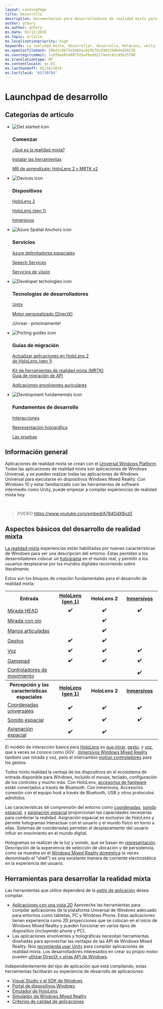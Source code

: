 ```yaml
---
layout: LandingPage
title: Desarrollo
description: Documentación para desarrolladores de realidad mixta para HoloLens e inmersivos.
author: grbury
ms.author: grbury
ms.date: 02/12/2019
ms.topic: article
ms.localizationpriority: high
keywords: La realidad mixta, desarrollar, desarrollo, HoloLens, unity, directx
ms.openlocfilehash: 59b41c6b71e546bac6e3b76c038229d6de45b535
ms.sourcegitcommit: 1c0fbee8fa887525af6ed92174edc42c05b25f90
ms.translationtype: MT
ms.contentlocale: es-ES
ms.lasthandoff: 05/16/2019
ms.locfileid: "65730784"
---
```

# <a name="development-launchpad"></a>Launchpad de desarrollo

## <a name="article-categories"></a>Categorías de artículo


<ul class="panelContent cardsF">
    <li>
        <div class="cardSize">
            <div class="cardPadding">
                <div class="card">
                    <div class="cardImageOuter">
                        <div class="cardImage">
                            <img src="images/GetStartedIcon.png" alt="Get started icon">
                        </div>
                    </div>
                    <div class="cardText">
                        <h3>Comenzar</h3>
                        <p>
                            <a href="mixed-reality.md">¿Qué es la realidad mixta?</a>
                        </p>
                        <p>
                            <a href="install-the-tools.md">Instalar las herramientas</a>
                        </p>
                        <p>
                            <a href="mrlearning-base-ch1.md">MR de aprendizaje: HoloLens 2 y MRTK v2</a>
                        </p>
                    </div>
                </div>
            </div>
        </div>
    </li>
        <li>
        <div class="cardSize">
            <div class="cardPadding">
                <div class="card">
                    <div class="cardImageOuter">
                        <div class="cardImage">
                            <img src="images/HoloLens_Icon_120x130.png" alt="Devices icon">
                        </div>
                    </div>
                    <div class="cardText">
                        <h3>Dispositivos</h3>
                          <p>
                            <a href="https://www.microsoft.com/hololens/hardware" target="_blank">HoloLens 2</a>
                        </p>
                        <p>
                            <a href="hololens-hardware-details.md">HoloLens (gen 1)</a>
                        </p>
                        <p>
                            <a href="immersive-headset-hardware-details.md">Inmersivos</a>
                        </p>
                    </div>
                </div>
            </div>
        </div>
    </li>
    <li>
        <div class="cardSize">
            <div class="cardPadding">
                <div class="card">
                    <div class="cardImageOuter">
                        <div class="cardImage">
                            <img src="images/AzureSpatialAnchors_Icon_120x130.png" alt="Azure Spatial Anchors icon">
                        </div>
                    </div>
                    <div class="cardText">
                        <h3>Servicios</h3>
                        <p>
                            <a href="https://docs.microsoft.com/azure/spatial-anchors" target="_blank">Azure delimitadores espaciales</a>
                        </p>
                        <p>
                            <a href="https://docs.microsoft.com/azure/cognitive-services/speech-service/" target="_blank">Speech Services</a>
                        </p>
                        <p>
                            <a href="https://docs.microsoft.com/azure/cognitive-services/computer-vision/" target="_blank">Servicios de visión</a>
                        </p>
                    </div>
                </div>
            </div>
        </div>
    </li>
    <li>
        <div class="cardSize">
            <div class="cardPadding">
                <div class="card">
                    <div class="cardImageOuter">
                        <div class="cardImage">
                            <img src="images/Unity_Icon_120x130.png" alt="Developer techologies icon">
                        </div>
                    </div>
                    <div class="cardText">
                        <h3>Tecnologías de desarrolladores</h3>
                        <p>
                            <a href="unity-development-overview.md">Unity</a>
                        </p>
                        <p>
                            <a href="directx-development-overview.md">Motor personalizado (DirectX)</a>
                        </p>
                        <p>
¡Unreal - próximamente!
                        </p>                
                    </div>
                </div>
            </div>
        </div>
    </li>
    <li>
        <div class="cardSize">
            <div class="cardPadding">
                <div class="card">
                    <div class="cardImageOuter">
                        <div class="cardImage">
                            <img src="images/PortingGuides-icon_120x130.png" alt="Porting guides icon">
                        </div>
                    </div>
                    <div class="cardText">
                        <h3>Guías de migración</h3>
                        <p>
                            <a href="mrtk-porting-guide.md">Actualizar aplicaciones en HoloLens 2<br>de HoloLens (gen 1)</a>
                        </p>
                        <p>
                            <a href="https://microsoft.github.io/MixedRealityToolkit-Unity/Documentation/HTKToMRTKPortingGuide.html">Kit de herramientas de realidad mixta (MRTK)<br>Guía de migración de API</a>
                        </p>
                        <p>
                            <a href="porting-guides.md">Aplicaciones envolventes auriculares</a>
                        </p>
                    </div>
                </div>
            </div>
        </div>
    </li>
    <li>
        <div class="cardSize">
            <div class="cardPadding">
                <div class="card">
                    <div class="cardImageOuter">
                        <div class="cardImage">
                            <img src="images/App_patterns_Icon_120x130.png" alt="Development fundamentals icon">
                        </div>
                    </div>
                    <div class="cardText">
                        <h3>Fundamentos de desarrollo</h3>
                        <p>
                            <a href="Interaction-fundamentals.md">Interacciones</a>
                        </p>
                        <p>
                            <a href="rendering.md">Representación holográfica</a>
                        </p>
                         <p>
                            <a href="testing-your-app-on-hololens.md">Las pruebas</a>
                        </p>                    
                    </div>
                </div>
            </div>
        </div>
    </li>    
</ul>

## <a name="overview"></a>Información general

Aplicaciones de realidad mixta se crean con el [Universal Windows Platform](https://dev.windows.com/getstarted). Todas las aplicaciones de realidad mixta son aplicaciones de Windows Universal, y se pueden realizar todas las aplicaciones de Windows Universal para ejecutarse en dispositivos Windows Mixed Reality. Con Windows 10 y estar familiarizado con las herramientas de software intermedio como Unity, puede empezar a compilar experiencias de realidad mixta hoy.

<br>

>[!VIDEO https://www.youtube.com/embed/A784OdX8xzI]

## <a name="basics-of-mixed-reality-development"></a>Aspectos básicos del desarrollo de realidad mixta

[La realidad mixta](mixed-reality.md) experiencias están habilitadas por nuevas características de Windows para ver una descripción del entorno. Estas permiten a los desarrolladores colocar un [holograma](hologram.md) en el mundo real, y permitir a los usuarios desplazarse por los mundos digitales recorriendo sobre literalmente. 

Estos son los bloques de creación fundamentales para el desarrollo de realidad mixta:

<table>
<tr>
<th style="width:175px">Entrada</th><th style="width:125px; text-align: center;"><a href="hololens-hardware-details.md">HoloLens (gen 1)</a></th><th style="width:125px; text-align: center;">HoloLens 2</a></th><th style="width:125px; text-align: center;"> <a href="immersive-headset-hardware-details.md">Inmersivos</a></th>
</tr><tr>
<td> <a href="gaze.md">Mirada HEAD</a></td><td style="text-align: center;">✔️</td><td style="text-align: center;">✔️</td><td style="text-align: center;">✔️</td>
</tr><tr>
<td> <a href="gaze.md">Mirada con ojo</a></td><td></td><td style="text-align: center;">✔️</td><td></td>
</tr><tr>
 <td> <a href="gestures.md">Manos articuladas</a></td><td></td><td style="text-align: center;">✔️</td><td></td>
</tr><tr>
<td> <a href="gestures.md">Gestos</a></td><td style="text-align: center;">✔️</td><td style="text-align: center;">✔️</td><td></td>
</tr><tr>
<td> <a href="voice-input.md">Voz</a></td><td style="text-align: center;">✔️</td><td style="text-align: center;">✔️</td><td style="text-align: center;">✔️</td>
</tr><tr>
<td> <a href="hardware-accessories.md">Gamepad</a></td><td style="text-align: center;">✔️</td><td style="text-align: center;">✔️</td><td style="text-align: center;">✔️</td>
</tr><tr>
<td> <a href="motion-controllers.md">Controladores de movimiento</a></td><td></td><td></td><td style="text-align: center;">✔️</td>
</tr><tr>
<th style="width:175px">Percepción y las características espaciales</th><th style="width:125px; text-align: center;"><a href="hololens-hardware-details.md">HoloLens (gen 1)</a></th><th style="width:125px; text-align: center;">HoloLens 2</a></th><th style="width:125px; text-align: center;"> <a href="immersive-headset-hardware-details.md">Inmersivos</a></th>
</tr><tr>
<td> <a href="coordinate-systems.md">Coordenadas universales</a></td><td style="text-align: center;">✔️</td><td style="text-align: center;">✔️</td><td style="text-align: center;">✔️</td>
</tr><tr>
<td> <a href="spatial-sound.md">Sonido espacial</a></td><td style="text-align: center;">✔️</td><td style="text-align: center;">✔️</td><td style="text-align: center;">✔️</td>
</tr><tr>
<td> <a href="spatial-mapping.md">Asignación espacial</a></td><td style="text-align: center;">✔️</td><td style="text-align: center;">✔️</td><td></td>
</tr>
</table>



El modelo de interacción básica para [HoloLens](hololens-hardware-details.md) es [que mirar](gaze.md), [gesto](gestures.md), y [voz](voice-input.md), que a veces se conoce como *GGV* . [Inmersivos Windows Mixed Reality](immersive-headset-hardware-details.md) también use mirada y voz, pero el intercambio [motion controladores](motion-controllers.md) para los gestos.

Todos mixto realidad la ventaja de los dispositivos en el ecosistema de entrada disponible para Windows, incluido el mouse, teclado, configuración de los controles y mucho más. Con HoloLens, [accesorios de hardware](hardware-accessories.md) están conectados a través de Bluetooth. Con inmersivos, Accesorios conexión con el equipo host a través de Bluetooth, USB y otros protocolos admitidos.

Las características de comprensión del entorno como [coordenadas](coordinate-systems.md), [sonido espacial](spatial-sound.md), y [asignación espacial](spatial-mapping.md) proporcionan las capacidades necesarias para combinar la realidad. Asignación espacial es exclusivo de HoloLens y permite hologramas interactuar con el usuario y el mundo físico en torno a ellas. Sistemas de coordenadas permiten el desplazamiento del usuario influir en movimiento en el mundo digital.

Hologramas se realizan de la luz y sonido, que se basan en [representación](rendering.md). Descripción de la experiencia de selección de ubicación y de persistencia, como se muestra en el [Windows Mixed Reality doméstica](navigating-the-windows-mixed-reality-home.md) (a veces denominado el "shell") es una excelente manera de corriente electrostática en la experiencia del usuario.

## <a name="tools-for-developing-for-mixed-reality"></a>Herramientas para desarrollar la realidad mixta

Las herramientas que utilice dependerá de la [estilo de aplicación](app-views.md) desea compilar.
* [Aplicaciones con una vista 2D](building-2d-apps.md) Aproveche las herramientas para compilar aplicaciones de la plataforma Universal de Windows adecuado para entornos como tabletas, PC y Windows Phone. Estas aplicaciones tienen experiencia como 2D proyecciones que se colocan en el inicio de Windows Mixed Reality y pueden funcionar en varios tipos de dispositivo (incluyendo phone y PC).
* Las aplicaciones envolventes y holográficas necesitan herramientas diseñadas para aprovechar las ventajas de las API de Windows Mixed Reality. Nos [recomienda usar Unity](unity-development-overview.md) para compilar aplicaciones de realidad mixta. Los desarrolladores interesados en crear su propio motor pueden [utilizar DirectX y otras API de Windows](directx-development-overview.md).

Independientemente del tipo de aplicación que está compilando, estas herramientas facilitarán su experiencia de desarrollo de aplicaciones:
* [Visual Studio y el SDK de Windows](using-visual-studio.md)
* [Portal de dispositivos Windows](using-the-windows-device-portal.md)
* [Emulador de HoloLens](using-the-hololens-emulator.md)
* [Simulador de Windows Mixed Reality](using-the-windows-mixed-reality-simulator.md)
* [Criterios de calidad de aplicaciones](app-quality-criteria.md)

